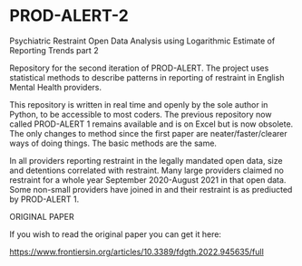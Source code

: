 # PROD-ALERT-2
Psychiatric Restraint Open Data Analysis using Logarithmic Estimate of Reporting Trends part 2

Repository for the second iteration of PROD-ALERT.
The project uses statistical methods to describe patterns in reporting of restraint in English Mental Health providers.

This repository is written in real time and openly by the sole author in Python, to be accessible to most coders.
The previous repository now called PROD-ALERT 1 remains available and is on Excel but is now obsolete.
The only changes to method since the first paper are neater/faster/clearer ways of doing things.
The basic methods are the same.

In all providers reporting restraint in the legally mandated open data, size and detentions correlated with restraint.
Many large providers claimed no restraint for a whole year September 2020-August 2021 in that open data.
Some non-small providers have joined in and their restraint is as prediucted by PROD-ALERT 1.

ORIGINAL PAPER

If you wish to read the original paper you can get it here:

  https://www.frontiersin.org/articles/10.3389/fdgth.2022.945635/full
